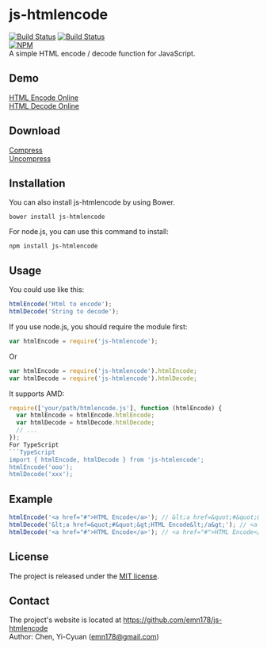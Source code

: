 # js-htmlencode
[![Build Status](https://api.travis-ci.org/emn178/js-htmlencode.png)](https://travis-ci.org/emn178/js-htmlencode)
[![Build Status](https://coveralls.io/repos/emn178/js-htmlencode/badge.png?branch=master)](https://coveralls.io/r/emn178/js-htmlencode?branch=master)  
[![NPM](https://nodei.co/npm/js-htmlencode.png?stars&downloads)](https://nodei.co/npm/js-htmlencode/)  
A simple HTML encode / decode function for JavaScript.

## Demo
[HTML Encode Online](http://emn178.github.io/online-tools/html_encode.html)  
[HTML Decode Online](http://emn178.github.io/online-tools/html_decode.html)  

## Download
[Compress](https://raw.github.com/emn178/js-htmlencode/master/build/htmlencode.min.js)  
[Uncompress](https://raw.github.com/emn178/js-htmlencode/master/src/htmlencode.js)

## Installation
You can also install js-htmlencode by using Bower.

    bower install js-htmlencode

For node.js, you can use this command to install:

    npm install js-htmlencode

## Usage
You could use like this:
```JavaScript
htmlEncode('Html to encode');
htmlDecode('String to decode');
```
If you use node.js, you should require the module first:
```JavaScript
var htmlEncode = require('js-htmlencode');
```
Or
```JavaScript
var htmlEncode = require('js-htmlencode').htmlEncode;
var htmlDecode = require('js-htmlencode').htmlDecode;
```
It supports AMD:
```JavaScript
require(['your/path/htmlencode.js'], function (htmlEncode) {
  var htmlEncode = htmlEncode.htmlEncode;
  var htmlDecode = htmlDecode.htmlDecode;
  // ...
});
For TypeScript
```TypeScript
import { htmlEncode, htmlDecode } from 'js-htmlencode';
htmlEncode('ooo');
htmlDecode('xxx');
```
## Example
```JavaScript
htmlEncode('<a href="#">HTML Encode</a>'); // &lt;a href=&quot;#&quot;&gt;HTML Encode&lt;/a&gt;
htmlDecode('&lt;a href=&quot;#&quot;&gt;HTML Encode&lt;/a&gt;'); // <a href="#">HTML Encode</a>
htmlDecode('<a href="#">HTML Encode</a>'); // <a href="#">HTML Encode</a>
```

## License
The project is released under the [MIT license](http://www.opensource.org/licenses/MIT).

## Contact
The project's website is located at https://github.com/emn178/js-htmlencode  
Author: Chen, Yi-Cyuan (emn178@gmail.com)
